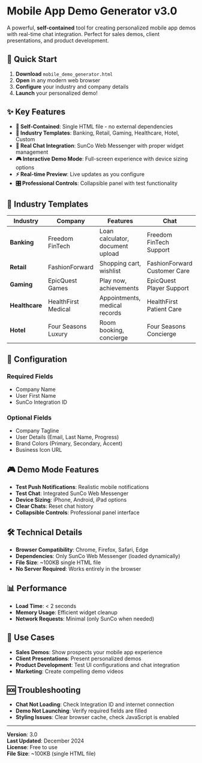 # Mobile App Demo Generator v3.0

A powerful, **self-contained** tool for creating personalized mobile app demos with real-time chat integration. Perfect for sales demos, client presentations, and product development.

## 🚀 Quick Start

1. **Download** `mobile_demo_generator.html`
2. **Open** in any modern web browser
3. **Configure** your industry and company details
4. **Launch** your personalized demo!

## ✨ Key Features

- **🎯 Self-Contained**: Single HTML file - no external dependencies
- **📱 Industry Templates**: Banking, Retail, Gaming, Healthcare, Hotel, Custom
- **💬 Real Chat Integration**: SunCo Web Messenger with proper widget management
- **🎮 Interactive Demo Mode**: Full-screen experience with device sizing options
- **⚡ Real-time Preview**: Live updates as you configure
- **🎛️ Professional Controls**: Collapsible panel with test functionality

## 🎨 Industry Templates

| Industry | Company | Features | Chat |
|----------|---------|----------|------|
| **Banking** | Freedom FinTech | Loan calculator, document upload | Freedom FinTech Support |
| **Retail** | FashionForward | Shopping cart, wishlist | FashionForward Customer Care |
| **Gaming** | EpicQuest Games | Play now, achievements | EpicQuest Player Support |
| **Healthcare** | HealthFirst Medical | Appointments, medical records | HealthFirst Patient Care |
| **Hotel** | Four Seasons Luxury | Room booking, concierge | Four Seasons Concierge |

## 🔧 Configuration

### **Required Fields**
- Company Name
- User First Name  
- SunCo Integration ID

### **Optional Fields**
- Company Tagline
- User Details (Email, Last Name, Progress)
- Brand Colors (Primary, Secondary, Accent)
- Business Icon URL

## 🎮 Demo Mode Features

- **Test Push Notifications**: Realistic mobile notifications
- **Test Chat**: Integrated SunCo Web Messenger
- **Device Sizing**: iPhone, Android, iPad options
- **Clear Chats**: Reset chat history
- **Collapsible Controls**: Professional panel interface

## 🛠️ Technical Details

- **Browser Compatibility**: Chrome, Firefox, Safari, Edge
- **Dependencies**: Only SunCo Web Messenger (loaded dynamically)
- **File Size**: ~100KB single HTML file
- **No Server Required**: Works entirely in the browser

## 📊 Performance

- **Load Time**: < 2 seconds
- **Memory Usage**: Efficient widget cleanup
- **Network Requests**: Minimal (only SunCo when needed)

## 🎯 Use Cases

- **Sales Demos**: Show prospects your mobile app experience
- **Client Presentations**: Present personalized demos
- **Product Development**: Test UI configurations and chat integration
- **Marketing**: Create compelling demo videos

## 🆘 Troubleshooting

- **Chat Not Loading**: Check Integration ID and internet connection
- **Demo Not Launching**: Verify required fields are filled
- **Styling Issues**: Clear browser cache, check JavaScript is enabled

---

**Version**: 3.0  
**Last Updated**: December 2024  
**License**: Free to use  
**File Size**: ~100KB (single HTML file) 